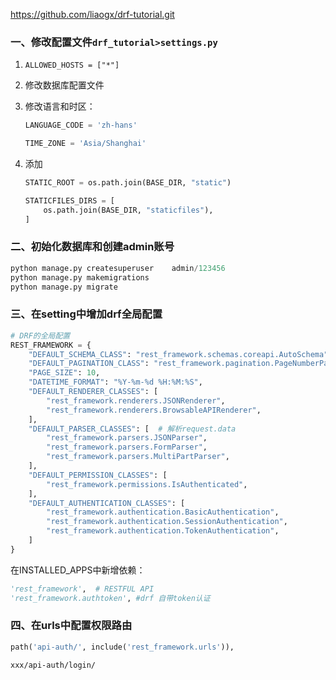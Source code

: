 https://github.com/liaogx/drf-tutorial.git
### 一、修改配置文件`drf_tutorial>settings.py` 
  1. `ALLOWED_HOSTS = ["*"]`

  2. 修改数据库配置文件

  3. 修改语言和时区：

     ```python
     LANGUAGE_CODE = 'zh-hans'
     
     TIME_ZONE = 'Asia/Shanghai'
     ```

4. 添加

   ```python
   STATIC_ROOT = os.path.join(BASE_DIR, "static")
   
   STATICFILES_DIRS = [
       os.path.join(BASE_DIR, "staticfiles"),
   ]
   ```

### 二、初始化数据库和创建admin账号

````python
python manage.py createsuperuser    admin/123456
python manage.py makemigrations
python manage.py migrate
````

### 三、在setting中增加drf全局配置

```python
# DRF的全局配置
REST_FRAMEWORK = {
    "DEFAULT_SCHEMA_CLASS": "rest_framework.schemas.coreapi.AutoSchema",
    "DEFAULT_PAGINATION_CLASS": "rest_framework.pagination.PageNumberPagination",
    "PAGE_SIZE": 10,
    "DATETIME_FORMAT": "%Y-%m-%d %H:%M:%S",
    "DEFAULT_RENDERER_CLASSES": [
        "rest_framework.renderers.JSONRenderer",
        "rest_framework.renderers.BrowsableAPIRenderer",
    ],
    "DEFAULT_PARSER_CLASSES": [  # 解析request.data
        "rest_framework.parsers.JSONParser",
        "rest_framework.parsers.FormParser",
        "rest_framework.parsers.MultiPartParser",
    ],
    "DEFAULT_PERMISSION_CLASSES": [
        "rest_framework.permissions.IsAuthenticated",
    ],
    "DEFAULT_AUTHENTICATION_CLASSES": [
        "rest_framework.authentication.BasicAuthentication",
        "rest_framework.authentication.SessionAuthentication",
        "rest_framework.authentication.TokenAuthentication",
    ]
}
```

在INSTALLED_APPS中新增依赖：

```python
'rest_framework',  # RESTFUL API
'rest_framework.authtoken', #drf 自带token认证
```

### 四、在urls中配置权限路由

```python
path('api-auth/', include('rest_framework.urls')),
```

`xxx/api-auth/login/`


